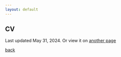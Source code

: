 ```yaml
---
layout: default
---
```


## CV

Last updated May 31, 2024. Or view it on <a href="https://github.com/asmarcheva/CV/blob/f7328bbc1bdfe72de99992dd78afd6d8de7af8d9/Marcheva_CV.pdf">another page</a>
 
<object data="./assets/Marcheva_CV.pdf" width="700" height="900" type='application/pdf'></object>

[back](./)
